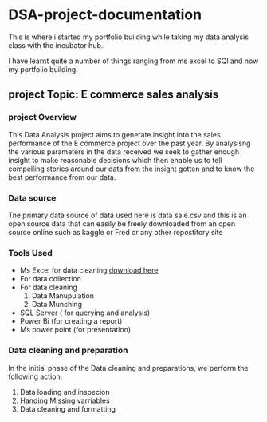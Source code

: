 # DSA-project-documentation

This is where i started my portfolio building while taking my data analysis class with the incubator hub.

I have learnt quite a number of things ranging from ms excel to SQl and now my portfolio building.

## project Topic: E commerce sales analysis

### project Overview
This Data Analysis project aims to generate insight into the sales performance 
of the E commerce project over the past year. By analysisng the various parameters in the data 
received we seek to gather enough insight to make reasonable decisions which then enable us to tell
compelling stories around our data from the insight gotten and to know the best performance from our data.

### Data source
Tne  primary data source of data used here is data sale.csv and this is an open source 
data that can easily be freely downloaded from an open source online such as kaggle
or Fred or any other repostitory site

### Tools Used
-  Ms Excel for data cleaning [download here](https://www.microsoft.com)
  - For data collection
  - For data cleaning
    1. Data Manupulation
    2. Data Munching
-  SQL Server ( for querying and analysis)
-  Power Bi (for creating a report)
-  Ms power point (for presentation)
  ### Data cleaning and preparation
  In the initial phase of the Data cleaning and preparations, 
  we perform the following action;
1. Data loading and inspecion
2.  Handing Missing varriables
3.   Data cleaning and formatting

